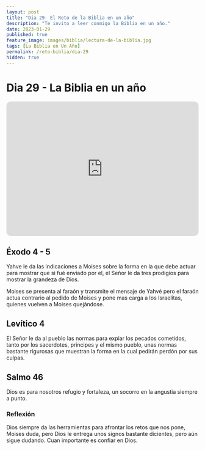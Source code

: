 ```yaml
---
layout: post
title: "Dia 29- El Reto de la Biblia en un año"
description: "Te invito a leer conmigo la Biblia en un año."
date: 2023-01-29
published: true
feature_image: images/biblia/lectura-de-la-biblia.jpg
tags: [La Biblia en Un Año]
permalink: /reto-biblia/dia-29
hidden: true
---
```


# Dia 29 - La Biblia en un año 
<iframe style="border-radius:12px" src="https://open.spotify.com/embed/episode/47QasTQMliGH3qmig8lO11?utm_source=generator" width="100%" height="352" frameBorder="0" allowfullscreen="" allow="autoplay; clipboard-write; encrypted-media; fullscreen; picture-in-picture" loading="lazy"></iframe>

## Éxodo 4 - 5
Yahve le da las indicaciones a Moises sobre la forma en la que debe actuar para mostrar que si fué enviado por el, el Señor le da tres prodigios para mostrar la grandeza de Dios.

Moises se presenta al faraón y transmite el mensaje de Yahvé pero el faraón actua contrario al pedido de Moises y pone mas carga a los Israelitas, quienes vuelven a Moises quejándose.

## Levítico 4
El Señor le da al pueblo las normas para expiar los pecados cometidos, tanto por los sacerdotes, principes y el mismo pueblo, unas normas bastante rigurosas que muestran la forma en la cual pedirán perdón por sus culpas.

## Salmo 46
Dios es para nosotros refugio y fortaleza, un socorro en la angustia siempre a punto.

### Reflexión  
Dios siempre da las herramientas para afrontar los retos que nos pone, Moises duda, pero Dios le entrega unos signos bastante dicientes, pero aún sigue dudando. Cuan importante es confiar en Dios.



